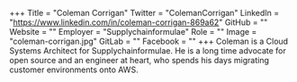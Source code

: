 +++
Title = "Coleman Corrigan"
Twitter = "ColemanCorrigan"
LinkedIn = "https://www.linkedin.com/in/coleman-corrigan-869a62"
GitHub = ""
Website = ""
Employer = "Supplychainformulae"
Role = ""
Image = "coleman-corrigan.jpg"
GitLab = ""
Facebook = ""
+++
Coleman is a Cloud Systems Architect for Supplychainformulae. He is a long
time advocate for open source and an engineer at heart, who spends his days
migrating customer environments onto AWS.
